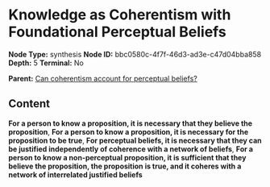 # Knowledge as Coherentism with Foundational Perceptual Beliefs

**Node Type:** synthesis
**Node ID:** bbc0580c-4f7f-46d3-ad3e-c47d04bba858
**Depth:** 5
**Terminal:** No

**Parent:** [Can coherentism account for perceptual beliefs?](can-coherentism-account-for-perceptual-beliefs-antithesis-4ecac1d4-8566-43d3-ae56-266a3096ef8b.md)

## Content

**For a person to know a proposition, it is necessary that they believe the proposition**, **For a person to know a proposition, it is necessary for the proposition to be true**, **For perceptual beliefs, it is necessary that they can be justified independently of coherence with a network of beliefs**, **For a person to know a non-perceptual proposition, it is sufficient that they believe the proposition, the proposition is true, and it coheres with a network of interrelated justified beliefs**

